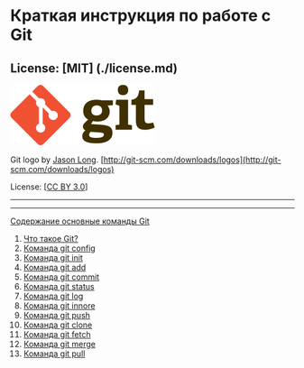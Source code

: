 # Краткая инструкция по работе с Git

## License: [MIT] (./license.md)

![git-logo](/asserts/Git-logo.svg.png)

Git logo by [Jason Long](https://twitter.com/jasonlong). [http://git-scm.com/downloads/logos](http://git-scm.com/downloads/logos)

License: [[CC BY 3.0](https://creativecommons.org/licenses/by/3.0)]

***
***

 [Содержание основные команды Git](./basic_git_comands.md)

1. [Что такое Git?](./what_is_git.md)
2. [Команда git config](./git_config.md)
3. [Команда git init](./git_init.md)
4. [Команда git add](./git_add.md)
5. [Команда git commit](./git_commit.md)
6. [Команда git status](./git_status.md)
7. [Команда git log](./git_log.md)
8. [Команда git innore](./git_ignore.md)
9. [Команда git push](./git_push.md)
10. [Команда git clone](./git_clone.md)
11. [Команда git fetch](./git_fetch.md)
12. [Команда git merge](./git_merge.md)
13. [Команда git pull](./git_pull.md)
